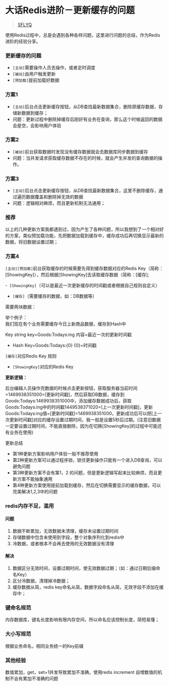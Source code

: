 # 大话Redis进阶－更新缓存的问题

> [SFLYQ](https://blog.thankbabe.com/2016/08/05/redis-up/)

使用Redis过程中，总是会遇到各种各样问题，这里进行问题的总结，作为Redis 进阶的经验分享。

### 更新缓存的问题

- `[主动]`需要操作人员去操作，或者定时调度 
- `[被动]`由用户触发更新  
- `[预加载]`提前加载好数据

### 方案1

- `[主动]`后台点击更新缓存按钮，从DB查找最新数据集合，删除原缓存数据，存储新数据到缓存；
- 问题：更新过程中删除掉缓存后刚好有业务在查询，那么这个时候返回的数据会是空，会影响用户体验

### 方案2

- `[被动]`前台获取数据时发现没有缓存数据就会去数据库同步数据到缓存
- 问题：当并发请求获取缓存数据不存在的时候，就会产生并发的查询数据的操作。

### 方案3

- `[主动]`后台点击更新缓存按钮，从DB查找最新数据集合，这里不删除缓存，通过遍历数据覆盖和删除掉无效的数据
- 问题：逻辑相对麻烦，而且更新机制无法通用；

### 推荐

以上的几种更新方案我都遇到过，因为产生了各种问题，所以我想到了一个相对好的方案，类似预加载功能，先把数据加载到缓存中，缓存成功后再切换显示最新的数据，将旧数据设置过期；

### 方案4

`[主动][预加载]`前台获取缓存的时候需要先得到缓存数据对应的Redis Key（简称：[ShowingKey]），然后根据[ShowingKey]去读取缓存数据（简称：[缓存];

-` [ShowingKey]`（可以是最近一次更新缓存的时间戳或者根据自己规则自定义）
- `[缓存]`（需要缓存的数据，如：DB数据等）

需要两块数据：

举个例子：  
我们现在有个业务需要缓存今日上新商品数据，缓存到Hash中

Key string key=Goods:Todays:ing 内容=最近一次的更新时间戳

- Hash Key=Goods:Todays:{0} {0}=时间戳

`[缓存]`对应Redis Key 规则

- `[ShowingKey]`对应的Redis Key

**更新逻辑：**

后台编辑人员操作完数据的时候点击更新按钮，获取服务器当前时间=1469938351000=[更新时间戳]，然后获取DB数据，缓存到Goods:Todays:1469938351000中，添加缓存数据成功后，获取Goods:Todays:ing中的时间戳1449538371020=[上一次更新时间戳]，更新Goods:Todays:ing值=[更新时间戳]=1469938351000，更新成功后可以把[上一次更新时间戳]对应的缓存设置过期时间，我一般是设置5秒后过期。(注意旧数据一定要设置过期时间，不能直接删除，因为在切换[ShowingKey]的过程中可能还有业务在使用)

更新总结

- 第1种更新方案影响用户体验一般不推荐使用
- 第2种更新方案可以通过程序锁，锁住更新操作只能有一个进入DB查询，可以避免问题
- 第3种更新方案不会有第1，2 的问题，但是更新逻辑写起来比较麻烦，而且更新方案不能抽象通用
- 第4种更新方案使用提前加载到缓存，然后在切换需要显示的缓存数据，可以完美解决1,2,3中的问题

### redis内存不足，滥用

#### 问题

1. 数据不断累加，无效数据未清理，缓存未设置过期时间
2. 存储数据中包含未使用到字段，整个对象序列化到redis中
3. 冷数据，或者根本不会再去使用的无效数据没有清理

#### 解决

1. 数据区分无效时间，设置过期时间，使无效数据过期；（如：通过日期后缀命名Key）
2. 区分冷数据，清理掉冷数据；
3. 缓存数据从简，redis key命名从简，数据字段命名从简，无效字段不添加在缓存中；

### 键命名规范

内存数据库，键名长度影响有限内存空间，所以命名应该控制长度，简短易懂；

### 大小写规范

根据业务命名，相同业务统一的Key前缀

### 其他经验

数值累加，get，set+1并发导致累加不准确，使用redis increment 自增数值的机制不会有累加不准确的问题